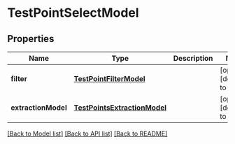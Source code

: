 # TestPointSelectModel
## Properties

| Name | Type | Description | Notes |
|------------ | ------------- | ------------- | -------------|
| **filter** | [**TestPointFilterModel**](TestPointFilterModel.md) |  | [optional] [default to null] |
| **extractionModel** | [**TestPointsExtractionModel**](TestPointsExtractionModel.md) |  | [optional] [default to null] |

[[Back to Model list]](../README.md#documentation-for-models) [[Back to API list]](../README.md#documentation-for-api-endpoints) [[Back to README]](../README.md)

